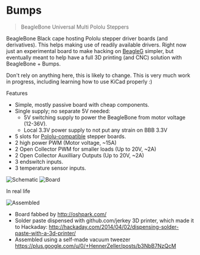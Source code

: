 Bumps
=====

> BeagleBone Universal Multi Pololu Steppers

BeagleBone Black cape hosting Pololu stepper driver boards (and derivatives).
This helps making use of readily available drivers.
Right now just an experimental board to make hacking on [BeagleG][beagleg-url]
simpler, but eventually meant to help have a full 3D printing
(and CNC) solution with BeagleBone + Bumps.

Don't rely on anything here, this is likely to change. This is very much work
in progress, including learning how to use KiCad properly :)

Features
   * Simple, mostly passive board with cheap components.
   * Single supply; no separate 5V needed:
      * 5V switching supply to power the BeagleBone from motor voltage (12-36V).
      * Local 3.3V power supply to not put any strain on BBB 3.3V
   * 5 slots for [Pololu-compatible][pololu-url] stepper boards.
   * 2 high power PWM (Motor voltage, ~15A)
   * 2 Open Collector PWM for smaller loads (Up to 20V, ~2A)
   * 2 Open Collector Auxilliary Outputs (Up to 20V, ~2A)
   * 3 endswitch inputs.
   * 3 temperature sensor inputs.

![Schematic][schem]
![Board][board]

In real life

![Assembled][assembled]

  * Board fabbed by http://oshpark.com/
  * Solder paste dispensed with github.com/jerkey 3D printer, which made it
    to Hackaday: http://hackaday.com/2014/04/02/dispensing-solder-paste-with-a-3d-printer/
  * Assembled using a self-made vacuum tweezer
	https://plus.google.com/u/0/+HennerZeller/posts/b3NbB7NzQcM

[beagleg-url]: https://github.com/hzeller/beagleg
[pololu-url]: http://www.pololu.com/product/1182
[schem]: https://github.com/hzeller/bumps/raw/master/img/bumps-schem.png
[board]: https://github.com/hzeller/bumps/raw/master/img/bumps-board.png
[assembled]: https://github.com/hzeller/bumps/raw/master/img/bumps-connect.jpg

